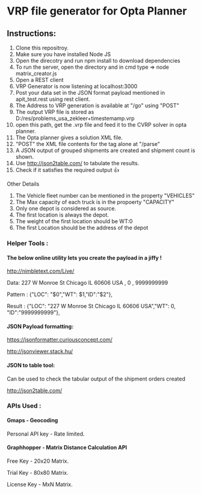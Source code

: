 # VRP file generator for Opta Planner

## Instructions:

1. Clone this repositroy.
2. Make sure you have installed Node JS 
3. Open the direcotry and run npm install to download dependencies
4. To run the server, open the directory and in cmd type => node matrix_creator.js
5. Open a REST client 
6. VRP Generator is now listening at localhost:3000
7. Post your data set in the JSON format payload mentioned in apit_test.rest using rest client. 
8. The Address to VRP generation is available at "/go" using "POST"
9. The output VRP file is stored as D:/res/problems_usa_zekleer+timestemamp.vrp
10. open this path, get the .vrp file and feed it to the CVRP solver in opta planner. 
11. The Opta planner gives a solution XML file. 
12. "POST" the XML file contents for the tag <vehicleList> alone at "/parse" 
13. A JSON output of grouped shipments are created and shipment count is shown.
14. Use http://json2table.com/ to tabulate the results. 
15. Check if it satisfies the required output 👍

Other Details 

1. The Vehicle fleet number can be mentioned in the property "VEHICLES"
2. The Max capacity of each truck is in the propoerty "CAPACITY"
3. Only one depot is considered as source. 
4. The first location is always the depot. 
5. The weight of the first location should be WT:0 
6. The first Location should be the address of the depot 

### Helper Tools : 

#### The below online utility lets you create the payload in a jiffy ! 

http://nimbletext.com/Live/

Data: 227 W Monroe St Chicago IL 60606 USA	,	0	,	9999999999

Pattern : {"LOC": "$0","WT": $1,"ID":"$2"},

Result : {"LOC": "227 W Monroe St Chicago IL 60606 USA","WT": 0,
"ID":"9999999999"},

#### JSON Payload formatting:

https://jsonformatter.curiousconcept.com/

http://jsonviewer.stack.hu/ 

#### JSON to table tool: 

Can be used to check the tabular output of the shipment orders created

http://json2table.com/ 

### APIs Used : 

#### Gmaps - Geocoding

Personal API key - Rate limited. 

#### Graphhopper - Matrix Distance Calculation API 

Free Key - 20x20 Matrix. 

Trial Key - 80x80 Matrix. 

License Key - MxN Matrix. 